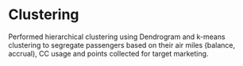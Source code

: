 # Clustering
Performed hierarchical clustering using Dendrogram and k-means clustering to segregate passengers based on their air miles (balance, accrual), CC usage and points collected for target marketing.
